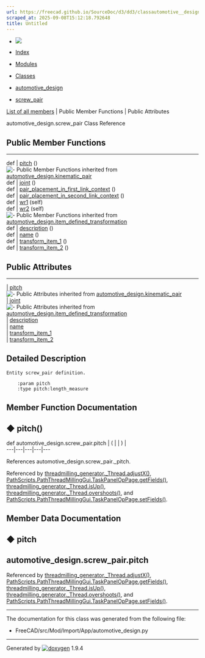 ```yaml
---
url: https://freecad.github.io/SourceDoc/d3/dd3/classautomotive__design_1_1screw__pair.html
scraped_at: 2025-09-08T15:12:18.792648
title: Untitled
---
```


  * [ ![](https://www.freecad.org/svg/logo-freecad.svg) ](https://freecadweb.org "FreeCAD")
  * [Index](../../index.html "Index")
  * [Modules](../../modules.html "Modules list")
  * [Classes](../../annotated.html "Annotated list")

  * [automotive_design](../../d4/ddf/namespaceautomotive__design.html)
  * [screw_pair](../../d3/dd3/classautomotive__design_1_1screw__pair.html)

[List of all members](../../d5/da3/classautomotive__design_1_1screw__pair-members.html) | Public Member Functions | Public Attributes

automotive_design.screw_pair Class Reference

##  Public Member Functions  
  
---  
def | [pitch](../../d3/dd3/classautomotive__design_1_1screw__pair.html#ad611fccd7f5687f7938967f4a61c0384) ()  
![-](../../closed.png) Public Member Functions inherited from
[automotive_design.kinematic_pair](../../d4/d4f/classautomotive__design_1_1kinematic__pair.html)  
def | [joint](../../d4/d4f/classautomotive__design_1_1kinematic__pair.html#a3cc1a3fa91c668bc412ae98a6bb71801) ()  
def | [pair_placement_in_first_link_context](../../d4/d4f/classautomotive__design_1_1kinematic__pair.html#a4c2d01c20c5af49ab32473d657a4c064) ()  
def | [pair_placement_in_second_link_context](../../d4/d4f/classautomotive__design_1_1kinematic__pair.html#a95c998e19e5ff9bcc07073444b9a551a) ()  
def | [wr1](../../d4/d4f/classautomotive__design_1_1kinematic__pair.html#a5bf15e517acfe323d781527c74eb5100) (self)  
def | [wr2](../../d4/d4f/classautomotive__design_1_1kinematic__pair.html#a3974063d988bfa776fba5cd5dac1c369) (self)  
![-](../../closed.png) Public Member Functions inherited from
[automotive_design.item_defined_transformation](../../d4/d91/classautomotive__design_1_1item__defined__transformation.html)  
def | [description](../../d4/d91/classautomotive__design_1_1item__defined__transformation.html#aea7020e577c8aaa199bb53f3c4f76a19) ()  
def | [name](../../d4/d91/classautomotive__design_1_1item__defined__transformation.html#a677249d4b240467fd9f1f5cc5279b24d) ()  
def | [transform_item_1](../../d4/d91/classautomotive__design_1_1item__defined__transformation.html#aeb7769f338ddfe3f332b6f71eeff0231) ()  
def | [transform_item_2](../../d4/d91/classautomotive__design_1_1item__defined__transformation.html#a9cfdcfa5ee62b8db6be37ae3c542158d) ()  
  
##  Public Attributes  
  
---  
|
[pitch](../../d3/dd3/classautomotive__design_1_1screw__pair.html#ac8dcf88cd1eb99b872b4f2aaf2eb49e7)  
![-](../../closed.png) Public Attributes inherited from
[automotive_design.kinematic_pair](../../d4/d4f/classautomotive__design_1_1kinematic__pair.html)  
|
[joint](../../d4/d4f/classautomotive__design_1_1kinematic__pair.html#a129569b8355d19cee7527672b69b6258)  
![-](../../closed.png) Public Attributes inherited from
[automotive_design.item_defined_transformation](../../d4/d91/classautomotive__design_1_1item__defined__transformation.html)  
|
[description](../../d4/d91/classautomotive__design_1_1item__defined__transformation.html#a9639e4a7f29564c744654086b0613457)  
|
[name](../../d4/d91/classautomotive__design_1_1item__defined__transformation.html#a71cd4ea422a14c796ae2be07eef15da8)  
|
[transform_item_1](../../d4/d91/classautomotive__design_1_1item__defined__transformation.html#a35a6126264cb2506a21004dbfc053ac0)  
|
[transform_item_2](../../d4/d91/classautomotive__design_1_1item__defined__transformation.html#ae1905883f0ed10110e83ec393fbda4a4)  
  
## Detailed Description

    
    
    Entity screw_pair definition.
    
        :param pitch
        :type pitch:length_measure

## Member Function Documentation

## ◆ pitch()

def automotive_design.screw_pair.pitch  | ( | | ) |   
---|---|---|---|---  
  
References automotive_design.screw_pair._pitch.

Referenced by
[threadmilling_generator._Thread.adjustX()](../../de/d4b/classthreadmilling__generator_1_1__Thread.html#a046f65bdc336489f468899152ebbc9cb),
[PathScripts.PathThreadMillingGui.TaskPanelOpPage.getFields()](../../df/d59/classPathScripts_1_1PathThreadMillingGui_1_1TaskPanelOpPage.html#a15f1fd1b14c164dd424dc7750972b656),
[threadmilling_generator._Thread.isUp()](../../de/d4b/classthreadmilling__generator_1_1__Thread.html#aab0dd2f0f9fb405ce6fc4e553f8fd864),
[threadmilling_generator._Thread.overshoots()](../../de/d4b/classthreadmilling__generator_1_1__Thread.html#a6190eb0b1cf8b8d1f7921a2eb6738bd8),
and
[PathScripts.PathThreadMillingGui.TaskPanelOpPage.setFields()](../../df/d59/classPathScripts_1_1PathThreadMillingGui_1_1TaskPanelOpPage.html#a0546b64219e91a87f17a4474bc465c52).

## Member Data Documentation

## ◆ pitch

automotive_design.screw_pair.pitch  
---  
  
Referenced by
[threadmilling_generator._Thread.adjustX()](../../de/d4b/classthreadmilling__generator_1_1__Thread.html#a046f65bdc336489f468899152ebbc9cb),
[PathScripts.PathThreadMillingGui.TaskPanelOpPage.getFields()](../../df/d59/classPathScripts_1_1PathThreadMillingGui_1_1TaskPanelOpPage.html#a15f1fd1b14c164dd424dc7750972b656),
[threadmilling_generator._Thread.isUp()](../../de/d4b/classthreadmilling__generator_1_1__Thread.html#aab0dd2f0f9fb405ce6fc4e553f8fd864),
[threadmilling_generator._Thread.overshoots()](../../de/d4b/classthreadmilling__generator_1_1__Thread.html#a6190eb0b1cf8b8d1f7921a2eb6738bd8),
and
[PathScripts.PathThreadMillingGui.TaskPanelOpPage.setFields()](../../df/d59/classPathScripts_1_1PathThreadMillingGui_1_1TaskPanelOpPage.html#a0546b64219e91a87f17a4474bc465c52).

* * *

The documentation for this class was generated from the following file:

  * FreeCAD/src/Mod/Import/App/automotive_design.py

* * *

Generated by
[![doxygen](../../doxygen.svg)](https://www.doxygen.org/index.html) 1.9.4

